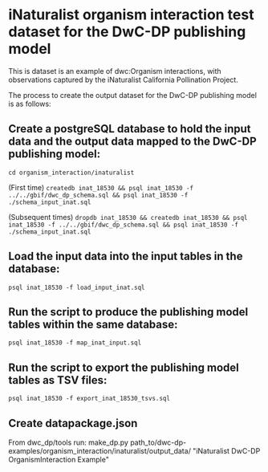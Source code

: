# iNaturalist organism interaction test dataset for the DwC-DP publishing model

This is dataset is an example of dwc:Organism interactions, with observations captured by the iNaturalist California Pollination Project.

The process to create the output dataset for the DwC-DP publishing model is as follows:

## Create a postgreSQL database to hold the input data and the output data mapped to the DwC-DP publishing model:
```cd organism_interaction/inaturalist```

(First time) ```createdb inat_18530 && psql inat_18530 -f ../../gbif/dwc_dp_schema.sql && psql inat_18530 -f ./schema_input_inat.sql```

(Subsequent times) ```dropdb inat_18530 && createdb inat_18530 && psql inat_18530 -f ../../gbif/dwc_dp_schema.sql && psql inat_18530 -f ./schema_input_inat.sql```

## Load the input data into the input tables in the database:
```psql inat_18530 -f load_input_inat.sql```

## Run the script to produce the publishing model tables within the same database:
```psql inat_18530 -f map_inat_input.sql```

## Run the script to export the publishing model tables as TSV files:
```psql inat_18530 -f export_inat_18530_tsvs.sql```

## Create datapackage.json
From dwc_dp/tools run:
make_dp.py path_to/dwc-dp-examples/organism_interaction/inaturalist/output_data/ "iNaturalist DwC-DP OrganismInteraction Example"

